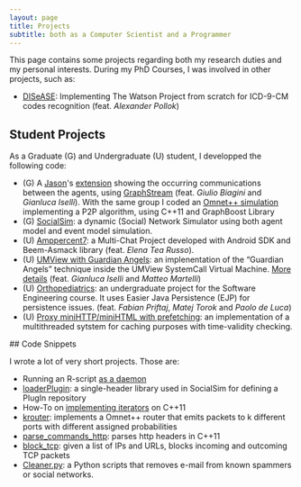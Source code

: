```yaml
---
layout: page
title: Projects
subtitle: both as a Computer Scientist and a Programmer
---
```


This page contains some projects regarding both my research duties and my personal interests.
During my PhD Courses, I was involved in other projects, such as:

   * [DISeASE](http://github.com/jackbergus/DISeASE): Implementing The Watson Project from scratch for ICD-9-CM codes recognition (feat. *Alexander Pollok*) 

## Student Projects

As a Graduate (G) and Undergraduate (U) student, I developped the following code:

   * (G) A [Jason](http://jason.sourceforge.net/)'s [extension](https://drive.google.com/file/d/0B15ik0F3-2nGS0trUWh3a1dYdVU/edit) showing the occurring communications between the agents, using [GraphStream](http://graphstream-project.org/) (feat. *Giulio Biagini* and *Gianluca Iselli*). With the same group I coded an [Omnet++ simulation](https://www.dropbox.com/s/jtj1qvxrn2zsvev/Gruppo-Bergami-Biagini-Iselli.tar.gz) implementing a P2P algorithm, using C++11 and GraphBoost Library
   * (G) [SocialSim](https://github.com/jackbergus/socialsim): a dynamic (Social) Network Simulator using both agent model and event model simulation.
   * (U) [Amppercent7](https://github.com/jackbergus/Amppercent7): a Multi-Chat Project developed with Android SDK and Beem-Asmack library (feat. *Elena Tea Russo*).
   * (U) [UMView with Guardian Angels](https://dl.dropboxusercontent.com/u/3529117/pxmview.tar.gz): an implenentation of the “Guardian Angels” technique inside the UMView SystemCall Virtual Machine. [More details](http://www.cs.unibo.it/~renzo/vsd/angels_n_taxi) (feat. *Gianluca Iselli* and *Matteo Martelli*)
   * (U) [Orthopediatrics](https://github.com/FMP196/Orthopediatrics): an undergraduate project for the Software Engineering course. It uses Easier Java Persistence (EJP) for persistence issues. (feat. *Fabian Priftaj*, *Matej Torok* and *Paolo de Luca*)
   * (U) [Proxy miniHTTP/miniHTML with prefetching](https://dl.dropboxusercontent.com/u/3529117/last.zip): an implementation of a multithreaded sytstem for caching purposes with time-validity checking.
     

## Code Snippets

I wrote a lot of very short projects. Those are:

   * Running an R-script [as a daemon](https://gist.github.com/jackbergus/800ca4f4a17af69dc840)
   * [loaderPlugin](https://github.com/jackbergus/loaderPlugin): a single-header library used in SocialSim for defining a PlugIn repository
   * How-To on [implementing iterators](https://gist.github.com/jackbergus/9387426) on C++11
   * [krouter](https://github.com/jackbergus/krouter): implements a Omnet++ router that emits packets to k different ports with different assigned probabilities
   * [parse_commands_http](https://gist.github.com/jackbergus/5950137): parses http headers in C++11
   * [block_tcp](https://github.com/jackbergus/block_tcp): given a list of IPs and URLs, blocks incoming and outcoming TCP packets
   * [Cleaner.py](https://github.com/jackbergus/GeneralPythonScripts/blob/master/cleaner.py): a Python scripts that removes e-mail from known spammers or social networks.
